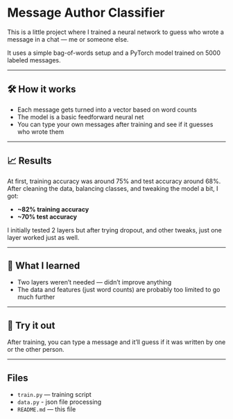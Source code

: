 # Message Author Classifier

This is a little project where I trained a neural network to guess who wrote a message in a chat — me or someone else.

It uses a simple bag-of-words setup and a PyTorch model trained on 5000 labeled messages.

---

## 🛠 How it works

- Each message gets turned into a vector based on word counts
- The model is a basic feedforward neural net
- You can type your own messages after training and see if it guesses who wrote them

---

## 📈 Results

At first, training accuracy was around 75% and test accuracy around 68%.  
After cleaning the data, balancing classes, and tweaking the model a bit, I got:

- **~82% training accuracy**
- **~70% test accuracy**

I initially tested 2 layers but after trying dropout, and other tweaks, just one layer worked just as well.

---

## 🤷 What I learned

- Two layers weren’t needed — didn’t improve anything
- The data and features (just word counts) are probably too limited to go much further

---

## 🧪 Try it out

After training, you can type a message and it’ll guess if it was written by one or the other person.

---

## Files

- `train.py` — training script
- `data.py` - json file processing
- `README.md` — this file
